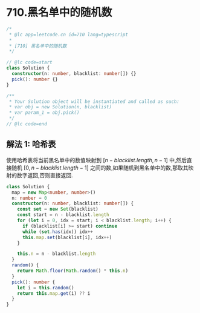 # 710.黑名单中的随机数

```ts
/*
 * @lc app=leetcode.cn id=710 lang=typescript
 *
 * [710] 黑名单中的随机数
 */

// @lc code=start
class Solution {
  constructor(n: number, blacklist: number[]) {}
  pick(): number {}
}

/**
 * Your Solution object will be instantiated and called as such:
 * var obj = new Solution(n, blacklist)
 * var param_1 = obj.pick()
 */
// @lc code=end
```

## 解法 1: 哈希表

使用哈希表将当前黑名单中的数值映射到 $[n-blacklist.length,n-1]$ 中,然后直接随机 $[0,n-blacklist.length-1]$ 之间的数,如果随机到黑名单中的数,那取其映射的数字返回,否则直接返回.

```ts
class Solution {
  map = new Map<number, number>()
  n: number = 0
  constructor(n: number, blacklist: number[]) {
    const set = new Set(blacklist)
    const start = n - blacklist.length
    for (let i = 0, idx = start; i < blacklist.length; i++) {
      if (blacklist[i] >= start) continue
      while (set.has(idx)) idx++
      this.map.set(blacklist[i], idx++)
    }

    this.n = n - blacklist.length
  }
  random() {
    return Math.floor(Math.random() * this.n)
  }
  pick(): number {
    let i = this.random()
    return this.map.get(i) ?? i
  }
}
```

